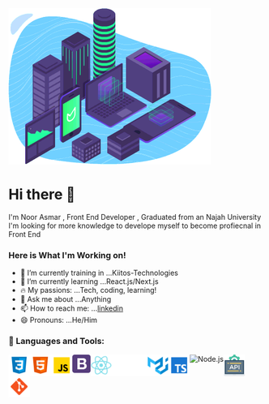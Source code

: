 <img src="/move.gif" alt="a day of noor asmar"/>

# Hi there 👋
I'm Noor Asmar , Front End Developer , Graduated from an Najah University I'm looking for more knowledge to develope myself to become profiecnal in Front End
### Here is What I'm Working on! 

- 🔭 I’m currently training in ...Kiitos-Technologies
- 🌱 I’m currently learning ...React.js/Next.js
- 🔥 My passions: ...Tech, coding, learning!
- 💬 Ask me about ...Anything
- 📫 How to reach me: ...[linkedin](https://www.linkedin.com/in/noor-asmar-8b78b9212/)
- 😄 Pronouns: ...He/Him

### 🔨 Languages and Tools: 

<img align="left" alt="CSS3" height ="42px" src="./css.svg">
<img align="left" alt="HTML5" height ="42px" src="./html.svg">
<img align="left" alt="JavaScript" height ="42px"  src="./javascript.svg">
<img align="left" src="./bootstrap.png" alt="BootStrap" height='36px'/>
<img align="left" alt="React" height ="42px" src="./react.svg">
<img align="left" alt="next" height ="42px" src="./nextjs.png">
<img align="left" alt="Material UI" height ="42px" src="./materialui.svg">
<img align="left" alt="TypeScript" height ="42px" src="./typescript.svg">
<img align="left" alt="Node.js" height ="42px" src="https://raw.githubusercontent.com/rahul-jha98/github_readme_icons/main/language_and_tools/square/node/node.svg">
<img align="left" alt="REST APIs" height ="42px" src="./api.svg">
<img align="left" alt="REST APIs" height ="42px" src="./git.svg">
